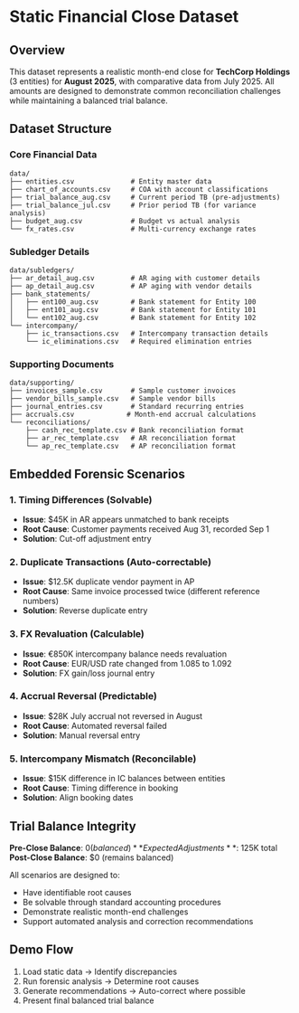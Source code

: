 # Static Financial Close Dataset

## Overview
This dataset represents a realistic month-end close for **TechCorp Holdings** (3 entities) for **August 2025**, with comparative data from July 2025. All amounts are designed to demonstrate common reconciliation challenges while maintaining a balanced trial balance.

## Dataset Structure

### Core Financial Data
```
data/
├── entities.csv              # Entity master data
├── chart_of_accounts.csv     # COA with account classifications
├── trial_balance_aug.csv     # Current period TB (pre-adjustments)
├── trial_balance_jul.csv     # Prior period TB (for variance analysis)
├── budget_aug.csv            # Budget vs actual analysis
└── fx_rates.csv              # Multi-currency exchange rates
```

### Subledger Details
```
data/subledgers/
├── ar_detail_aug.csv         # AR aging with customer details
├── ap_detail_aug.csv         # AP aging with vendor details
├── bank_statements/
│   ├── ent100_aug.csv        # Bank statement for Entity 100
│   ├── ent101_aug.csv        # Bank statement for Entity 101
│   └── ent102_aug.csv        # Bank statement for Entity 102
└── intercompany/
    ├── ic_transactions.csv   # Intercompany transaction details
    └── ic_eliminations.csv   # Required elimination entries
```

### Supporting Documents
```
data/supporting/
├── invoices_sample.csv       # Sample customer invoices
├── vendor_bills_sample.csv   # Sample vendor bills
├── journal_entries.csv       # Standard recurring entries
├── accruals.csv             # Month-end accrual calculations
└── reconciliations/
    ├── cash_rec_template.csv # Bank reconciliation format
    ├── ar_rec_template.csv   # AR reconciliation format
    └── ap_rec_template.csv   # AP reconciliation format
```

## Embedded Forensic Scenarios

### 1. Timing Differences (Solvable)
- **Issue**: $45K in AR appears unmatched to bank receipts
- **Root Cause**: Customer payments received Aug 31, recorded Sep 1
- **Solution**: Cut-off adjustment entry

### 2. Duplicate Transactions (Auto-correctable)
- **Issue**: $12.5K duplicate vendor payment in AP
- **Root Cause**: Same invoice processed twice (different reference numbers)
- **Solution**: Reverse duplicate entry

### 3. FX Revaluation (Calculable)
- **Issue**: €850K intercompany balance needs revaluation
- **Root Cause**: EUR/USD rate changed from 1.085 to 1.092
- **Solution**: FX gain/loss journal entry

### 4. Accrual Reversal (Predictable)
- **Issue**: $28K July accrual not reversed in August
- **Root Cause**: Automated reversal failed
- **Solution**: Manual reversal entry

### 5. Intercompany Mismatch (Reconcilable)
- **Issue**: $15K difference in IC balances between entities
- **Root Cause**: Timing difference in booking
- **Solution**: Align booking dates

## Trial Balance Integrity

**Pre-Close Balance**: $0 (balanced)
**Expected Adjustments**: ~$125K total
**Post-Close Balance**: $0 (remains balanced)

All scenarios are designed to:
- Have identifiable root causes
- Be solvable through standard accounting procedures
- Demonstrate realistic month-end challenges
- Support automated analysis and correction recommendations

## Demo Flow
1. Load static data → Identify discrepancies
2. Run forensic analysis → Determine root causes  
3. Generate recommendations → Auto-correct where possible
4. Present final balanced trial balance
